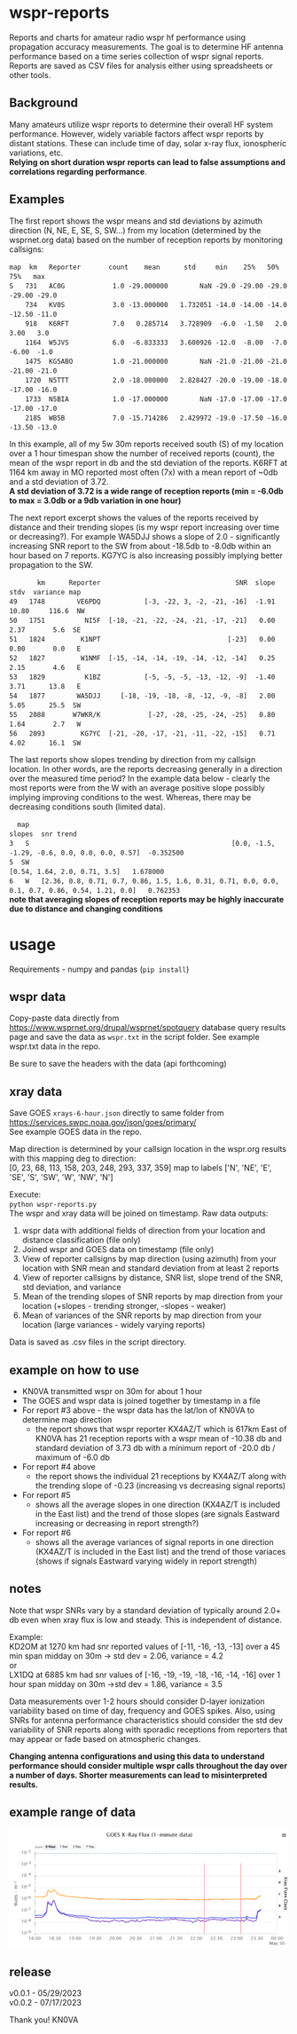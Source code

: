 # wspr-reports
Reports and charts for amateur radio wspr hf performance using propagation accuracy measurements. The goal is to determine HF antenna performance based on a time series collection of wspr signal reports. Reports are saved as CSV files for analysis either using spreadsheets or other tools.

## Background
Many amateurs utilize wspr reports to determine their overall HF system performance. However, widely variable factors affect wspr reports by distant stations. These can include time of day, solar x-ray flux, ionospheric variations, etc.   
**Relying on short duration wspr reports can lead to false assumptions and correlations regarding performance**.

## Examples
The first report shows the wspr means and std deviations by azimuth direction (N, NE, E, SE, S, SW...) from my location (determined by the wsprnet.org data) based on the number of reception reports by monitoring callsigns:
 
`map  km   Reporter       count    mean      std     min    25%   50%    75%   max`  
`S   731   AC0G            1.0 -29.000000        NaN -29.0 -29.00 -29.0 -29.00 -29.0`  
`    734   KV0S            3.0 -13.000000   1.732051 -14.0 -14.00 -14.0 -12.50 -11.0`  
`    918   K6RFT           7.0   0.285714   3.728909  -6.0  -1.50   2.0   3.00   3.0`  
`    1164  W5JVS           6.0  -6.833333   3.600926 -12.0  -8.00  -7.0  -6.00  -1.0`  
`    1475  KG5ABO          1.0 -21.000000        NaN -21.0 -21.00 -21.0 -21.00 -21.0`  
`    1720  N5TTT           2.0 -18.000000   2.828427 -20.0 -19.00 -18.0 -17.00 -16.0`  
`    1733  N5BIA           1.0 -17.000000        NaN -17.0 -17.00 -17.0 -17.00 -17.0`  
`    2185  WB5B            7.0 -15.714286   2.429972 -19.0 -17.50 -16.0 -13.50 -13.0`  

In this example, all of my 5w 30m reports received south (S) of my location over a 1 hour timespan show the number of received reports (count), the mean of the wspr report in db and the std deviation of the reports. K6RFT at 1164 km away in MO reported most often (7x) with a mean report of ~0db and a std deviation of 3.72.   
**A std deviation of 3.72 is a wide range of reception reports (min = -6.0db to max = 3.0db or a 9db variation in one hour)**

The next report excerpt shows the values of the reports received by distance and their trending slopes (is my wspr report increasing over time or decreasing?). For example WA5DJJ shows a slope of 2.0 - significantly increasing SNR report to the SW from about -18.5db to -8.0db within an hour based on 7 reports. KG7YC is also increasing possibly implying better propagation to the SW.

`       km      Reporter                                  SNR  slope   stdv  variance map`  
`49   1748        VE6PDQ           [-3, -22, 3, -2, -21, -16]  -1.91  10.80     116.6  NW`  
`50   1751          NI5F  [-18, -21, -22, -24, -21, -17, -21]   0.00   2.37       5.6  SE`  
`51   1824         K1NPT                                [-23]   0.00   0.00       0.0   E`  
`52   1827         W1NMF  [-15, -14, -14, -19, -14, -12, -14]   0.25   2.15       4.6   E`  
`53   1829          K1BZ           [-5, -5, -5, -13, -12, -9]  -1.40   3.71      13.8   E`  
`54   1877        WA5DJJ     [-18, -19, -18, -8, -12, -9, -8]   2.00   5.05      25.5  SW`  
`55   2088       W7WKR/K            [-27, -28, -25, -24, -25]   0.80   1.64       2.7   W`  
`56   2093         KG7YC  [-21, -20, -17, -21, -11, -22, -15]   0.71   4.02      16.1  SW`  


The last reports show slopes trending by direction from my callsign location. In other words, are the reports decreasing generally in a direction over the measured time period? In the example data below - clearly the most reports were from the W with an average positive slope possibly implying improving conditions to the west. Whereas, there may be decreasing conditions south (limited data).

`  map                                                                                          slopes  snr trend`  
`3   S                                                   [0.0, -1.5, -1.29, -0.6, 0.0, 0.0, 0.0, 0.57]  -0.352500`  
`5  SW                                                                    [0.54, 1.64, 2.0, 0.71, 3.5]   1.678000`  
`6   W   [2.36, 0.8, 0.71, 0.7, 0.86, 1.5, 1.6, 0.31, 0.71, 0.0, 0.0, 0.1, 0.7, 0.86, 0.54, 1.21, 0.0]   0.762353`  
**note that averaging slopes of reception reports may be highly inaccurate due to distance and changing conditions**



# usage
Requirements - numpy and pandas  (`pip install`)

## wspr data
Copy-paste data directly from https://www.wsprnet.org/drupal/wsprnet/spotquery database query results page and save the data as `wspr.txt` in the script folder. See example wspr.txt data in the repo. 

Be sure to save the headers with the data (api forthcoming)  

## xray data
Save GOES `xrays-6-hour.json` directly to same folder from https://services.swpc.noaa.gov/json/goes/primary/  
See example GOES data in the repo. 


Map direction is determined by your callsign location in the wspr.org results with this mapping deg to direction:  
[0, 23, 68, 113, 158, 203, 248, 293, 337, 359] map to labels ['N', 'NE', 'E', 'SE', 'S', 'SW', 'W', 'NW', 'N']

Execute:  
`python wspr-reports.py`    
The wspr and xray data will be joined on timestamp. Raw data outputs:
1. wspr data with additional fields of direction from your location and distance classification (file only)
2. Joined wspr and GOES data on timestamp (file only)
3. View of reporter callsigns by map direction (using azimuth) from your location with SNR mean and standard deviation from at least 2 reports
4. View of reporter callsigns by distance, SNR list, slope trend of the SNR, std deviation, and variance
5. Mean of the trending slopes of SNR reports by map direction from your location (+slopes - trending stronger, -slopes - weaker)
6. Mean of variances of the SNR reports by map direction from your location (large variances - widely varying reports)

Data is saved as .csv files in the script directory.

## example on how to use
 - KN0VA transmitted wspr on 30m for about 1 hour 
 - The GOES and wspr data is joined together by timestamp in a file
 - For report #3 above - the wspr data has the lat/lon of KN0VA to determine map direction
    - the report shows that wspr reporter KX4AZ/T which is 617km East of KN0VA has 21 reception reports with a wspr mean of -10.38 db and standard deviation of 3.73 db with a minimum report of -20.0 db / maximum of -6.0 db
 - For report #4 above 
    - the report shows the individual 21 receptions by KX4AZ/T along with the trending slope of -0.23 (increasing vs decreasing signal reports)
 - For report #5
    - shows all the average slopes in one direction (KX4AZ/T is included in the East list) and the trend of those slopes (are signals Eastward increasing or decreasing in report strength?)
 - For report #6
    - shows all the average variances of signal reports in one direction (KX4AZ/T is included in the East list) and the trend of those variaces (shows if signals Eastward varying widely in report strength)


## notes
Note that wspr SNRs vary by a standard deviation of typically around 2.0+ db even when xray flux is low and steady. This is independent of distance. 

Example:  
KD2OM at 1270 km had snr reported values of [-11, -16, -13, -13] over a 45 min span midday on 30m -> std dev = 2.06,  variance = 4.2   
or   
LX1DQ at 6885 km had snr values of [-16, -19, -19, -18, -16, -14, -16] over 1 hour span midday on 30m ->std dev = 1.86, variance = 3.5  

Data measurements over 1-2 hours should consider D-layer ionization variability based on time of day, frequency and GOES spikes. Also, using SNRs for antenna performance characteristics should consider the std dev variability of SNR reports along with sporadic receptions from reporters that may appear or fade based on atmospheric changes. 

**Changing antenna configurations and using this data to understand performance should consider multiple wspr calls throughout the day over a number of days. Shorter measurements can lead to misinterpreted results.**

## example range of data
![GOES data range for example](goes-data-range.png)


## release
v0.0.1 - 05/29/2023  
v0.0.2 - 07/17/2023  

Thank you!  KN0VA